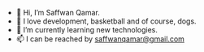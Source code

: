 - 👋 Hi, I’m Saffwan Qamar.
- 👀 I love development, basketball and of course, dogs.
- 🌱 I’m currently learning new technologies.
- 📫 I can be reached by saffwanqamar@gmail.com


